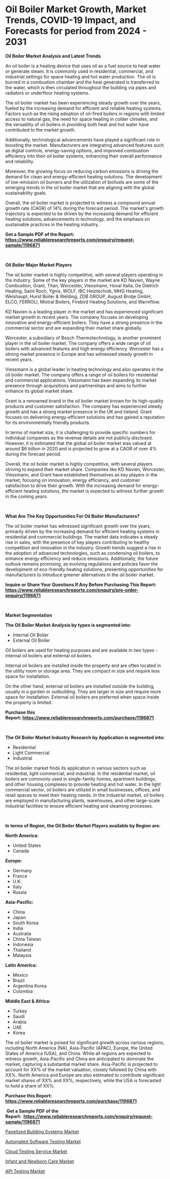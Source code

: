<p><h1>Oil Boiler Market Growth, Market Trends, COVID-19 Impact, and Forecasts for period from 2024 - 2031</h1></p><p><strong>Oil Boiler Market Analysis and Latest Trends</strong></p>
<p><p>An oil boiler is a heating device that uses oil as a fuel source to heat water or generate steam. It is commonly used in residential, commercial, and industrial settings for space heating and hot water production. The oil is burned in a combustion chamber and the heat generated is transferred to the water, which is then circulated throughout the building via pipes and radiators or underfloor heating systems.</p><p>The oil boiler market has been experiencing steady growth over the years, fueled by the increasing demand for efficient and reliable heating systems. Factors such as the rising adoption of oil-fired boilers in regions with limited access to natural gas, the need for space heating in colder climates, and the versatility of oil boilers in providing both heat and hot water have contributed to the market growth.</p><p>Additionally, technological advancements have played a significant role in boosting the market. Manufacturers are integrating advanced features such as digital controls, energy-saving options, and improved combustion efficiency into their oil boiler systems, enhancing their overall performance and reliability.</p><p>Moreover, the growing focus on reducing carbon emissions is driving the demand for clean and energy-efficient heating solutions. The development of low-emission oil burners and the utilization of biofuels are some of the emerging trends in the oil boiler market that are aligning with the global sustainability goals.</p><p>Overall, the oil boiler market is projected to witness a compound annual growth rate (CAGR) of 14% during the forecast period. The market's growth trajectory is expected to be driven by the increasing demand for efficient heating solutions, advancements in technology, and the emphasis on sustainable practices in the heating industry.</p></p>
<p><strong>Get a Sample PDF of the Report:&nbsp; <a href="https://www.reliableresearchreports.com/enquiry/request-sample/1196871">https://www.reliableresearchreports.com/enquiry/request-sample/1196871</a></strong></p>
<p>&nbsp;</p>
<p><strong>Oil Boiler Major Market Players</strong></p>
<p><p>The oil boiler market is highly competitive, with several players operating in the industry. Some of the key players in the market are KD Navien, Wayne Combustion, Grant, Titan, Worcester, Viessmann, Hoval Italia, De Dietrich Heating, Saint Roch, Ygnis, WOLF, IBC Heiztechnik, MHG Heating, Weishaupt, Hurst Boiler & Welding, ZDB GROUP, August Brotje GmbH, ELCO, FERROLI, Mistral Boilers, Firebird Heating Solutions, and Warmflow.</p><p>KD Navien is a leading player in the market and has experienced significant market growth in recent years. The company focuses on developing innovative and energy-efficient boilers. They have a strong presence in the commercial sector and are expanding their market share globally.</p><p>Worcester, a subsidiary of Bosch Thermotechnology, is another prominent player in the oil boiler market. The company offers a wide range of oil boilers with advanced features and high energy efficiency. Worcester has a strong market presence in Europe and has witnessed steady growth in recent years.</p><p>Viessmann is a global leader in heating technology and also operates in the oil boiler market. The company offers a range of oil boilers for residential and commercial applications. Viessmann has been expanding its market presence through acquisitions and partnerships and aims to further enhance its global market share.</p><p>Grant is a renowned brand in the oil boiler market known for its high-quality products and customer satisfaction. The company has experienced steady growth and has a strong market presence in the UK and Ireland. Grant focuses on delivering energy-efficient solutions and has gained a reputation for its environmentally friendly products.</p><p>In terms of market size, it is challenging to provide specific numbers for individual companies as the revenue details are not publicly disclosed. However, it is estimated that the global oil boiler market was valued at around $6 billion in 2020 and is projected to grow at a CAGR of over 4% during the forecast period.</p><p>Overall, the oil boiler market is highly competitive, with several players striving to expand their market share. Companies like KD Navien, Worcester, Viessmann, and Grant have established themselves as key players in the market, focusing on innovation, energy efficiency, and customer satisfaction to drive their growth. With the increasing demand for energy-efficient heating solutions, the market is expected to witness further growth in the coming years.</p></p>
<p>&nbsp;</p>
<p><strong>What Are The Key Opportunities For Oil Boiler Manufacturers?</strong></p>
<p><p>The oil boiler market has witnessed significant growth over the years, primarily driven by the increasing demand for efficient heating systems in residential and commercial buildings. The market data indicates a steady rise in sales, with the presence of key players contributing to healthy competition and innovation in the industry. Growth trends suggest a rise in the adoption of advanced technologies, such as condensing oil boilers, to enhance energy efficiency and reduce emissions. Additionally, the future outlook remains promising, as evolving regulations and policies favor the development of eco-friendly heating solutions, presenting opportunities for manufacturers to introduce greener alternatives in the oil boiler market.</p></p>
<p><strong>Inquire or Share Your Questions If Any Before Purchasing This Report: <a href="https://www.reliableresearchreports.com/enquiry/pre-order-enquiry/1196871">https://www.reliableresearchreports.com/enquiry/pre-order-enquiry/1196871</a></strong></p>
<p>&nbsp;</p>
<p><strong>Market Segmentation</strong></p>
<p><strong>The Oil Boiler Market Analysis by types is segmented into:</strong></p>
<p><ul><li>Internal Oil Boiler</li><li>External Oil Boiler</li></ul></p>
<p><p>Oil boilers are used for heating purposes and are available in two types -internal oil boilers and external oil boilers. </p><p>Internal oil boilers are installed inside the property and are often located in the utility room or storage area. They are compact in size and require less space for installation.</p><p>On the other hand, external oil boilers are installed outside the building, usually in a garden or outbuilding. They are larger in size and require more space for installation. External oil boilers are preferred when space inside the property is limited.</p></p>
<p><strong>Purchase this Report:&nbsp;<a href="https://www.reliableresearchreports.com/purchase/1196871">https://www.reliableresearchreports.com/purchase/1196871</a></strong></p>
<p>&nbsp;</p>
<p><strong>The Oil Boiler Market Industry Research by Application is segmented into:</strong></p>
<p><ul><li>Residential</li><li>Light Commercial</li><li>Industrial</li></ul></p>
<p><p>The oil boiler market finds its application in various sectors such as residential, light commercial, and industrial. In the residential market, oil boilers are commonly used in single-family homes, apartment buildings, and other housing complexes to provide heating and hot water. In the light commercial sector, oil boilers are utilized in small businesses, offices, and retail spaces to meet their heating needs. In the industrial market, oil boilers are employed in manufacturing plants, warehouses, and other large-scale industrial facilities to ensure efficient heating and steaming processes.</p></p>
<p>&nbsp;</p>
<p><strong>In terms of Region, the Oil Boiler Market Players available by Region are:</strong></p>
<p>
    <p> <strong> North America: </strong>
        <ul>
            <li>United States</li>
            <li>Canada</li>
        </ul>
        </p> 
    <p> <strong> Europe: </strong>
        <ul>
            <li>Germany</li>
            <li>France</li>
            <li>U.K.</li>
            <li>Italy</li>
            <li>Russia</li>
        </ul>
        </p> 
    <p> <strong> Asia-Pacific: </strong>
        <ul>
            <li>China</li>
            <li>Japan</li>
            <li>South Korea</li>
            <li>India</li>
            <li>Australia</li>
            <li>China Taiwan</li>
            <li>Indonesia</li>
            <li>Thailand</li>
            <li>Malaysia</li>
        </ul>
        </p> 
    <p> <strong> Latin America: </strong>
        <ul>
            <li>Mexico</li>
            <li>Brazil</li>
            <li>Argentina Korea</li>
            <li>Colombia</li>
        </ul>
        </p> 
    <p> <strong> Middle East & Africa: </strong>
        <ul>
            <li>Turkey</li>
            <li>Saudi</li>
            <li>Arabia</li>
            <li>UAE</li>
            <li>Korea</li>
        </ul>
    </p>
    </p>
<p><p>The oil boiler market is poised for significant growth across various regions, including North America (NA), Asia-Pacific (APAC), Europe, the United States of America (USA), and China. While all regions are expected to witness growth, Asia-Pacific and China are anticipated to dominate the market, capturing a substantial market share. Asia-Pacific is projected to account for XX% of the market valuation, closely followed by China with XX%. North America and Europe are also estimated to contribute significant market shares of XX% and XX%, respectively, while the USA is forecasted to hold a share of XX%.</p></p>
<p><strong>Purchase this Report: <a href="https://www.reliableresearchreports.com/purchase/1196871">https://www.reliableresearchreports.com/purchase/1196871</a></strong></p>
<p>&nbsp;<strong>Get a Sample PDF of the Report:&nbsp;&nbsp;<a href="https://www.reliableresearchreports.com/enquiry/request-sample/1196871">https://www.reliableresearchreports.com/enquiry/request-sample/1196871</a></strong></p>
<p><strong></strong></p>
<p><p><a href="https://medium.com/@joanacasper19/panelized-building-systems-market-outlook-industry-overview-and-forecast-2023-to-2030-19d1d9616f4f">Panelized Building Systems Market</a></p><p><a href="https://medium.com/@joanacasper19/automated-software-testing-market-insights-into-market-cagr-market-trends-and-growth-strategies-39e3ee4eb88b">Automated Software Testing Market</a></p><p><a href="https://medium.com/@joanacasper19/cloud-testing-service-market-size-cagr-trends-2024-2030-2297f6544e50">Cloud Testing Service Market</a></p><p><a href="https://medium.com/@joanacasper19/infant-and-newborn-care-market-size-market-outlook-and-market-forecast-2023-to-2030-2232d6688c06">Infant and Newborn Care Market</a></p><p><a href="https://medium.com/@joanacasper19/api-testing-market-share-evolution-and-market-growth-trends-2023-2030-d2766144b7d4">API Testing Market</a></p></p>